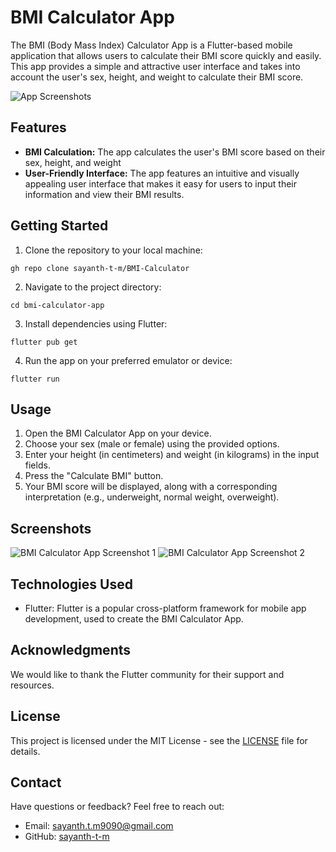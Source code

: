  <h1>BMI Calculator App</h1>
    <p>The BMI (Body Mass Index) Calculator App is a Flutter-based mobile application that allows users to calculate their BMI score quickly and easily. This app provides a simple and attractive user interface and takes into account the user's sex, height, and weight to calculate their BMI score.</p>

   <img src="screenshots/bmi_calculator_app.png" alt="App Screenshots" />

  <h2>Features</h2>
    <ul>
        <li><strong>BMI Calculation:</strong> The app calculates the user's BMI score based on their sex, height, and weight </li>
        <li><strong>User-Friendly Interface:</strong> The app features an intuitive and visually appealing user interface that makes it easy for users to input their information and view their BMI results.</li>    </ul>

  <h2>Getting Started</h2>
    <ol>
        <li>Clone the repository to your local machine:</li>
    </ol>
    <code>gh repo clone sayanth-t-m/BMI-Calculator</code>
    <ol start="2">
        <li>Navigate to the project directory:</li>
    </ol>
    <code>cd bmi-calculator-app</code>
    <ol start="3">
        <li>Install dependencies using Flutter:</li>
    </ol>
    <code>flutter pub get</code>

  <ol start="4">
        <li>Run the app on your preferred emulator or device:</li>
    </ol>
    <code>flutter run</code>
    <h2>Usage</h2>
    <ol>
        <li>Open the BMI Calculator App on your device.</li>
        <li>Choose your sex (male or female) using the provided options.</li>
        <li>Enter your height (in centimeters) and weight (in kilograms) in the input fields.</li>
        <li>Press the "Calculate BMI" button.</li>
        <li>Your BMI score will be displayed, along with a corresponding interpretation (e.g., underweight, normal weight, overweight).</li>
    </ol>
    <h2>Screenshots</h2>
    <img src="screenshots/screenshot1.png" alt="BMI Calculator App Screenshot 1" />
    <img src="screenshots/screenshot2.png" alt="BMI Calculator App Screenshot 2" />
    <h2>Technologies Used</h2>
    <ul>
        <li>Flutter: Flutter is a popular cross-platform framework for mobile app development, used to create the BMI Calculator App.</li>
    </ul>
    <h2>Acknowledgments</h2>
    <p>We would like to thank the Flutter community for their support and resources.</p>
    <h2>License</h2>
    <p>This project is licensed under the MIT License - see the <a href="LICENSE">LICENSE</a> file for details.</p>
    <h2>Contact</h2>
    <p>Have questions or feedback? Feel free to reach out:</p>
    <ul>
        <li>Email: <a href="mailto:sayanth.t.m9090@gmail.com">sayanth.t.m9090@gmail.com</a></li>
        <li>GitHub: <a href="https://github.com/sayanth-t-m">sayanth-t-m</a></li>
    </ul>
